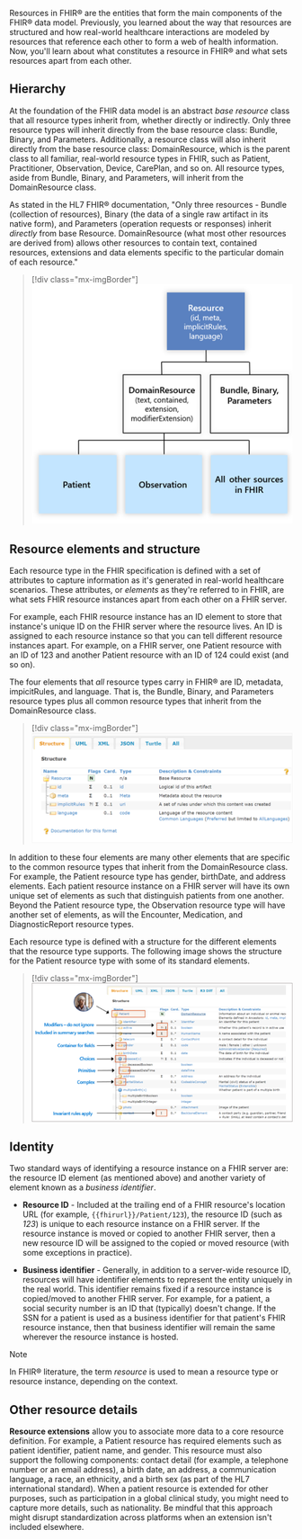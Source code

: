 Resources in FHIR® are the entities that form the main components of the FHIR® data model. Previously, you learned about the way that resources are structured and how real-world healthcare interactions are modeled by resources that reference each other to form a web of health information. Now, you'll learn about what constitutes a resource in FHIR® and what sets resources apart from each other.

## Hierarchy

At the foundation of the FHIR data model is an abstract *base resource* class that all resource types inherit from, whether directly or indirectly. Only three resource types will inherit directly from the base resource class: Bundle, Binary, and Parameters. Additionally, a resource class will also inherit directly from the base resource class: DomainResource, which is the parent class to all familiar, real-world resource types in FHIR, such as Patient, Practitioner, Observation, Device, CarePlan, and so on. All resource types, aside from Bundle, Binary, and Parameters, will inherit from the DomainResource class.

As stated in the HL7 FHIR® documentation, "Only three resources - Bundle (collection of resources), Binary (the data of a single raw artifact in its native form), and Parameters (operation requests or responses) inherit *directly* from base Resource. DomainResource (what most other resources are derived from) allows other resources to contain text, contained resources, extensions and data elements specific to the particular domain of each resource."

> [!div class="mx-imgBorder"]
> ![Diagram of the relationships between resources.](../media/hierarchy.png)

## Resource elements and structure

Each resource type in the FHIR specification is defined with a set of attributes to capture information as it's generated in real-world healthcare scenarios. These attributes, or *elements* as they're referred to in FHIR, are what sets FHIR resource instances apart from each other on a FHIR server.

For example, each FHIR resource instance has an ID element to store that instance's unique ID on the FHIR server where the resource lives. An ID is assigned to each resource instance so that you can tell different resource instances apart. For example, on a FHIR server, one Patient resource with an ID of 123 and another Patient resource with an ID of 124 could exist (and so on).

The four elements that *all* resource types carry in FHIR® are ID, metadata, impicitRules, and language. That is, the Bundle, Binary, and Parameters resource types plus all common resource types that inherit from the DomainResource class.

> [!div class="mx-imgBorder"]
> [![Diagram to show the structure of the resource.](../media/structure.png)](../media/structure.png#lightbox)

In addition to these four elements are many other elements that are specific to the common resource types that inherit from the DomainResource class. For example, the Patient resource type has gender, birthDate, and address elements. Each patient resource instance on a FHIR server will have its own unique set of elements as such that distinguish patients from one another. Beyond the Patient resource type, the Observation resource type will have another set of elements, as will the Encounter, Medication, and DiagnosticReport resource types.

Each resource type is defined with a structure for the different elements that the resource type supports. The following image shows the structure for the Patient resource type with some of its standard elements.

> [!div class="mx-imgBorder"]
> [![Diagram with resource details highlighted and explained.](../media/patient-structure.png)](../media/patient-structure.png#lightbox)

## Identity

Two standard ways of identifying a resource instance on a FHIR server are: the resource ID element (as mentioned above) and another variety of element known as a *business identifier*.

- **Resource ID** - Included at the trailing end of a FHIR resource's location URL (for example, `{{fhirurl}}/Patient/123`), the resource ID (such as *123*) is unique to each resource instance on a FHIR server. If the resource instance is moved or copied to another FHIR server, then a new resource ID will be assigned to the copied or moved resource (with some exceptions in practice).

- **Business identifier** - Generally, in addition to a server-wide resource ID, resources will have identifier elements to represent the entity uniquely in the real world. This identifier remains fixed if a resource instance is copied/moved to another FHIR server. For example, for a patient, a social security number is an ID that (typically) doesn't change. If the SSN for a patient is used as a business identifier for that patient's FHIR resource instance, then that business identifier will remain the same wherever the resource instance is hosted.

> [!NOTE]
> In FHIR® literature, the term *resource* is used to mean a resource type or resource instance, depending on the context.

## Other resource details

**Resource extensions** allow you to associate more data to a core resource definition. For example, a Patient resource has required elements such as patient identifier, patient name, and gender. This resource must also support the following components: contact detail (for example, a telephone number or an email address), a birth date, an address, a communication language, a race, an ethnicity, and a birth sex (as part of the HL7 international standard). When a patient resource is extended for other purposes, such as participation in a global clinical study, you might need to capture more details, such as nationality. Be mindful that this approach might disrupt standardization across platforms when an extension isn't included elsewhere.
